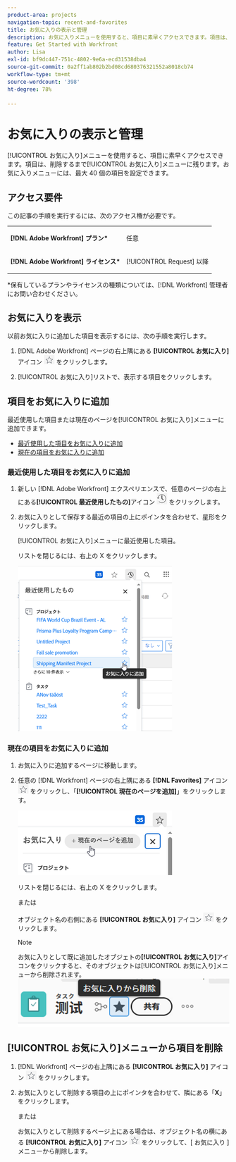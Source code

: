 ```yaml
---
product-area: projects
navigation-topic: recent-and-favorites
title: お気に入りの表示と管理
description: お気に入りメニューを使用すると、項目に素早くアクセスできます。項目は、削除するまでお気に入りメニューに残ります。お気に入りメニューには、最大 40 個の項目を設定できます。
feature: Get Started with Workfront
author: Lisa
exl-id: bf9dc447-751c-4802-9e6a-ecd31538dba4
source-git-commit: 0a2ff1ab802b2bd08cd680376321552a8018cb74
workflow-type: tm+mt
source-wordcount: '398'
ht-degree: 78%

---
```


# お気に入りの表示と管理

[!UICONTROL お気に入り]メニューを使用すると、項目に素早くアクセスできます。項目は、削除するまで[!UICONTROL お気に入り]メニューに残ります。お気に入りメニューには、最大 40 個の項目を設定できます。

## アクセス要件

この記事の手順を実行するには、次のアクセス権が必要です。

<table style="table-layout:auto"> 
 <col> 
 </col> 
 <col> 
 </col> 
 <tbody> 
  <tr> 
   <td role="rowheader"><strong>[!DNL Adobe Workfront] プラン*</strong></td> 
   <td> <p>任意</p> </td> 
  </tr> 
  <tr> 
   <td role="rowheader"><strong>[!DNL Adobe Workfront] ライセンス*</strong></td> 
   <td> <p>[!UICONTROL Request] 以降</p> </td> 
  </tr> 
 </tbody> 
</table>

&#42;保有しているプランやライセンスの種類については、[!DNL Workfront] 管理者にお問い合わせください。

## お気に入りを表示

以前お気に入りに追加した項目を表示するには、次の手順を実行します。

1. [!DNL Adobe Workfront] ページの右上隅にある **[!UICONTROL お気に入り]** アイコン ![ お気に入り ](assets/favorites-icon.png) をクリックします。

1. [!UICONTROL お気に入り]リストで、表示する項目をクリックします。

## 項目をお気に入りに追加

最近使用した項目または現在のページを[!UICONTROL お気に入り]メニューに追加できます。

* [最近使用した項目をお気に入りに追加](#add-recent-items-as-a-favorite)
* [現在の項目をお気に入りに追加](#add-the-current-item-as-a-favorite)

### 最近使用した項目をお気に入りに追加

1. 新しい [!DNL Adobe Workfront] エクスペリエンスで、任意のページの右上にある&#x200B;**[!UICONTROL 最近使用したもの]**&#x200B;アイコン ![[!UICONTROL 最近使用したもの]](assets/recents-icon-40x43.png) をクリックします。
1. お気に入りとして保存する最近の項目の上にポインタを合わせて、星形をクリックします。

   [!UICONTROL お気に入り]メニューに最近使用した項目。

   リストを閉じるには、右上の X をクリックします。

   ![最近使用した項目をお気に入りに登録](assets/favorite-recent-item-2022-350x375.png)

### 現在の項目をお気に入りに追加

1. お気に入りに追加するページに移動します。
1. 任意の [!DNL Workfront] ページの右上隅にある **[!DNL Favorites]** アイコン ![ お気に入り ](assets/favorites-icon.png) をクリックし、「**[!UICONTROL 現在のページを追加]**」をクリックします。

   ![現在のページをお気に入りに追加](assets/add-current-page-favorite-2022-350x147.png)

   リストを閉じるには、右上の X をクリックします。

   または

   オブジェクト名の右側にある **[!UICONTROL お気に入り]** アイコン ![ お気に入り ](assets/favorites-icon.png) をクリックします。

   >[!NOTE]
   >
   >お気に入りとして既に追加したオブジェトの&#x200B;**[!UICONTROL お気に入り]**&#x200B;アイコンをクリックすると、そのオブジェクトは[!UICONTROL お気に入り]メニューから削除されます。\
   >![ お気に入りから削除 ](assets/nwe-remove-from-favorites-350x52.png)

## [!UICONTROL お気に入り]メニューから項目を削除

1. [!DNL Workfront] ページの右上隅にある **[!UICONTROL お気に入り]** アイコン ![ お気に入り ](assets/favorites-icon.png) をクリックします。

1. お気に入りとして削除する項目の上にポインタを合わせて、隣にある「**X**」をクリックします。

   または

   お気に入りとして削除するページ上にある場合は、オブジェクト名の横にある **[!UICONTROL お気に入り]** アイコン ![ お気に入り ](assets/favorites-icon.png) をクリックして、[ お気に入り ] メニューから削除します。
